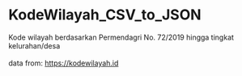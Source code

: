 # KodeWilayah_CSV_to_JSON
Kode wilayah berdasarkan Permendagri No. 72/2019 hingga tingkat kelurahan/desa
</br></br>
data from: https://kodewilayah.id
